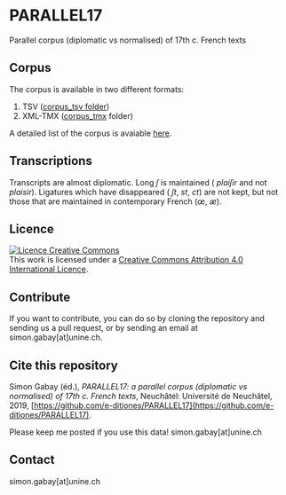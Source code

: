 # PARALLEL17

Parallel corpus (diplomatic vs normalised) of 17th c. French texts

## Corpus

The corpus is available in two different formats:
1. TSV ([corpus_tsv folder](https://github.com/e-ditiones/PARALLEL17/tree/master/corpus_tsv))
2. XML-TMX ([corpus_tmx](https://github.com/e-ditiones/PARALLEL17/tree/master/corpus_tmx) folder)

A detailed list of the corpus is avaiable [here](https://github.com/e-ditiones/PARALLEL17/blob/master/TableOfContent.tsv).

## Transcriptions
Transcripts are almost diplomatic. Long *ſ* is maintained ( *plaiſir* and not *plaisir*).
Ligatures which have disappeared ( *ſt*, *st*, *ct*) are not kept, but not those that are maintained in contemporary French (*œ*, *æ*).

## Licence
<a rel="license" href="http://creativecommons.org/licenses/by/4.0/"><img alt="Licence Creative Commons" style="border-width:0" src="https://i.creativecommons.org/l/by/4.0/88x31.png" /></a><br />This work is licensed under a <a rel="license" href="http://creativecommons.org/licenses/by/4.0/">Creative Commons Attribution 4.0 International Licence</a>.

## Contribute
If you want to contribute, you can do so by cloning the repository and sending us a pull request, or by sending an email at simon.gabay[at]unine.ch.

## Cite this repository
Simon Gabay (éd.), _PARALLEL17: a parallel corpus (diplomatic vs normalised) of 17th c. French texts_, Neuchâtel: Université de Neuchâtel, 2019, [https://github.com/e-ditiones/PARALLEL17](https://github.com/e-ditiones/PARALLEL17).

Please keep me posted if you use this data! simon.gabay[at]unine.ch

## Contact
simon.gabay[at]unine.ch
